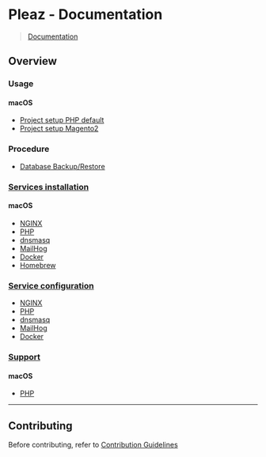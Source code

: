 # Pleaz - Documentation

> [Documentation](readme.md)

## Overview

### Usage

#### macOS

- [Project setup PHP default](configuration/platform/php/default.md)
- [Project setup Magento2](configuration/platform/php/magento2.md)

### Procedure

- [Database Backup/Restore](configuration/database-backup-restore.md)

### [Services installation](installation/readme.md)

#### macOS

- [NGINX](installation/macos/nginx.md)
- [PHP](installation/macos/php.md)
- [dnsmasq](installation/macos/dnsmasq.md)
- [MailHog](installation/macos/mailhog.md)
- [Docker](installation/macos/docker.md)
- [Homebrew](installation/macos/homebrew.md)

### [Service configuration](configuration/readme.md)

- [NGINX](configuration/services/nginx.md)
- [PHP](configuration/services/php.md)
- [dnsmasq](configuration/services/dnsmasq.md)
- [MailHog](configuration/services/mailhog.md)
- [Docker](configuration/services/docker.md)

### [Support](support/readme.md)

#### macOS

- [PHP](support/php.md)

---

## Contributing

Before contributing, refer to [Contribution Guidelines](../CONTRIBUTING.md)
